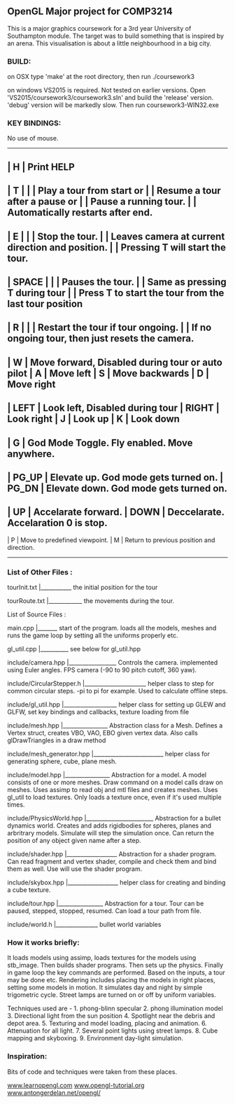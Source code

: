 ## OpenGL Major project for COMP3214

This is a major graphics coursework for a 3rd year University of Southampton module. The target was to build something that is
inspired by an arena. This visualisation is about a little neighbourhood in a big city.

### BUILD:

on OSX type 'make' at the root directory, then run ./coursework3

on windows VS2015 is required. Not tested on earlier versions. Open
'VS2015/coursework3/coursework3.sln' and build the 'release'
version. 'debug' version will be markedly slow. Then run coursework3-WIN32.exe

### KEY BINDINGS:

No use of mouse.

**********************************************************
| H     | Print HELP
----------------------------------------------------------
| T     |
|       | Play a tour from start or
|       | Resume a tour after a pause or
|       | Pause a running tour.
|       | Automatically restarts after end.
----------------------------------------------------------
| E     |
|       | Stop the tour.
|       | Leaves camera at current direction and position.
|       | Pressing T will start the tour.
----------------------------------------------------------
| SPACE |
|       | Pauses the tour.
|       | Same as pressing T during tour
|       | Press T to start the tour from the last tour position
----------------------------------------------------------
| R     |
|       | Restart the tour if tour ongoing.
|       | If no ongoing tour, then just resets the camera.
----------------------------------------------------------
| W     | Move forward, Disabled during tour or auto pilot
| A     | Move left
| S     | Move backwards
| D     | Move right
----------------------------------------------------------
| LEFT  | Look left, Disabled during tour
| RIGHT | Look right
| J     | Look up
| K     | Look down
----------------------------------------------------------
| G     | God Mode Toggle. Fly enabled. Move anywhere.
----------------------------------------------------------
| PG_UP | Elevate up. God mode gets turned on.
| PG_DN | Elevate down. God mode gets turned on.
----------------------------------------------------------
| UP    | Accelarate forward.
| DOWN  | Deccelarate. Accelaration 0 is stop.
----------------------------------------------------------
| P     | Move to predefined viewpoint.
| M     | Return to previous position and direction.
**********************************************************

### List of Other Files :

tourInit.txt
  |___________ the initial position for the tour

tourRoute.txt
  |____________ the movements during the tour.

List of Source Files :

main.cpp
  |_______ start of the program. loads all the models, meshes and runs the
  game loop by setting all the uniforms properly etc.

gl_util.cpp
  |__________ see below for gl_util.hpp

include/camera.hpp
  |_________________ Controls the camera. implemented using Euler angles. FPS
  camera (-90 to 90 pitch cutoff, 360 yaw).

include/CircularStepper.h
  |______________________ helper class to step for common circular steps.
  -pi to pi for example. Used to calculate offline steps.

include/gl_util.hpp
  |___________________ helper class for setting up GLEW and GLFW, set key
  bindings and callbacks, texture loading from file

include/mesh.hpp
  |________________ Abstraction class for a Mesh. Defines a Vertex struct,
  creates VBO, VAO, EBO given vertex data. Also calls glDrawTriangles in a
  draw method

include/mesh_generator.hpp
  |_________________________ helper class for generating sphere, cube, plane
  mesh.

include/model.hpp
  |________________ Abstraction for a model. A model consists of one or more
  meshes. Draw command on a model calls draw on meshes. Uses assimp to read
  obj and mtl files and creates meshes. Uses gl_util to load textures. Only
  loads a texture once, even if it's used multiple times.

include/PhysicsWorld.hpp
  |________________________ Abstraction for a bullet dynamics world. Creates
  and adds rigidbodies for spheres, planes and arbritrary models. Simulate
  will step the simulation once. Can return the position of any object given
  name after a step.

include/shader.hpp
  |__________________ Abstraction for a shader program. Can read fragment and
  vertex shader, compile and check them and bind them as well. Use will use
  the shader program.

include/skybox.hpp
  |__________________ helper class for creating and binding a cube texture.

include/tour.hpp
  |________________ Abstraction for a tour. Tour can be paused, stepped,
  stopped, resumed. Can load a tour path from file.

include/world.h
  |_______________ bullet world variables

### How it works briefly:
  It loads models using assimp, loads textures for the models using stb_image.
  Then builds shader programs. Then sets up the physics. Finally in game loop
  the key commands are performed. Based on the inputs, a tour may be done etc.
  Rendering includes placing the models in right places, setting some models in
  motion. It simulates day and night by simple trigometric cycle. Street lamps
  are turned on or off by uniform variables.

  Techniques used are -
    1. phong-blinn specular
    2. phong illumination model
    3. Directional light from the sun position
    4. Spotlight near the debris and depot area.
    5. Texturing and model loading, placing and animation.
    6. Attenuation for all light.
    7. Several point lights using street lamps.
    8. Cube mapping and skyboxing.
    9. Environment day-light simulation.

### Inspiration:
Bits of code and techniques were taken from these places.

  www.learnopengl.com
  www.opengl-tutorial.org
  www.antongerdelan.net/opengl/
